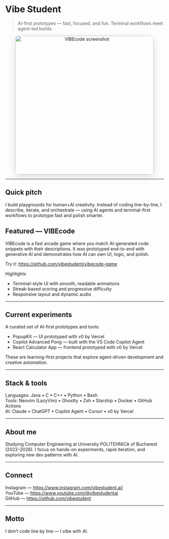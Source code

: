 # Vibe Student

> AI-first prototypes — fast, focused, and fun. Terminal workflows meet agent-led builds.

<p align="center">
  <img src="https://github.com/vibestudent/vibecode-game/raw/main/docs/screenshots/screenshot-1.png" alt="VIBEcode screenshot" width="440" style="border-radius:10px; box-shadow:0 8px 24px rgba(0,0,0,0.12);">
</p>

---

## Quick pitch
I build playgrounds for human+AI creativity. Instead of coding line-by-line, I describe, iterate, and orchestrate — using AI agents and terminal-first workflows to prototype fast and polish smarter.

## Featured — VIBEcode
VIBEcode is a fast arcade game where you match AI-generated code snippets with their descriptions. It was prototyped end-to-end with generative AI and demonstrates how AI can own UI, logic, and polish.

Try it: https://github.com/vibestudent/vibecode-game

Highlights
- Terminal-style UI with smooth, readable animations
- Streak-based scoring and progressive difficulty
- Responsive layout and dynamic audio

---

## Current experiments
A curated set of AI-first prototypes and tools:
- PopupKit — UI prototyped with v0 by Vercel  
- Copilot Advanced Pong — built with the VS Code Copilot Agent  
- React Calculator App — frontend prototyped with v0 by Vercel

These are learning-first projects that explore agent-driven development and creative automation.

---

## Stack & tools
Languages: Java • C • C++ • Python • Bash  
Tools: Neovim (LazyVim) • Ghostty • Zsh • Starship • Docker • GitHub Actions  
AI: Claude • ChatGPT • Copilot Agent • Cursor • v0 by Vercel

---

## About me
Studying Computer Engineering at University POLITEHNICA of Bucharest (2022–2026). I focus on hands-on experiments, rapid iteration, and exploring new dev patterns with AI.

---

## Connect
Instagram — https://www.instagram.com/vibestudent.ai/  
YouTube — https://www.youtube.com/@vibestudentai  
GitHub — https://github.com/vibestudent

---

## Motto
I don’t code line by line — I vibe with AI.
